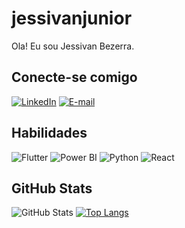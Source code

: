 # jessivanjunior
Ola! Eu sou Jessivan Bezerra.

## Conecte-se comigo
[![LinkedIn](https://img.shields.io/badge/LinkedIn-000?style=for-the-badge&logo=linkedin&logoColor=0E76A8)](https://www.linkedin.com/in/jessivanjr/) [![E-mail](https://img.shields.io/badge/-Email-000?style=for-the-badge&logo=microsoft-outlook&logoColor=007BFF)](mailto:jessivanjunior@gmail.com)

## Habilidades
![Flutter](https://img.shields.io/badge/Flutter-02569B.svg?style=for-the-badge&logo=Flutter&logoColor=white) ![Power BI](https://img.shields.io/badge/Power%20BI-F2C811.svg?style=for-the-badge&logo=Power-BI&logoColor=black) ![Python](https://img.shields.io/badge/Python-3776AB.svg?style=for-the-badge&logo=Python&logoColor=white) ![React](https://img.shields.io/badge/React-61DAFB.svg?style=for-the-badge&logo=React&logoColor=black) 

## GitHub Stats
![GitHub Stats](https://github-readme-stats.vercel.app/api?username=jessivanjunior&theme=transparent&bg_color=000&border_color=30A3DC&show_icons=true&icon_color=30A3DC&title_color=E94D5F&text_color=FFF)
[![Top Langs](https://github-readme-stats.vercel.app/api/top-langs/?username=jessivanjunior)](https://github.com/anuraghazra/github-readme-stats)

